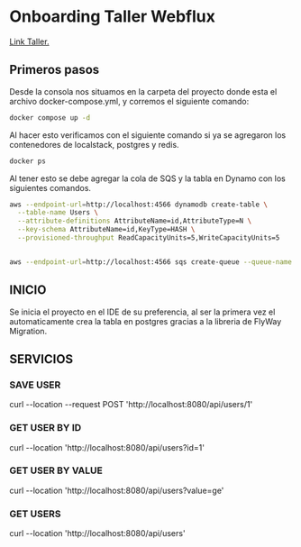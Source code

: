 # Onboarding Taller Webflux

[Link Taller.](https://bancolombia.sharepoint.com/:w:/r/teams/Nequi-Backend/_layouts/15/Doc.aspx?sourcedoc=%7B0905690A-8754-43F5-8A01-622B7A3DFC6D%7D&file=Onboarding%20-%20Nuevo%20Stack%20Tecnologico.docx&action=default&mobileredirect=true)

## Primeros pasos

Desde la consola nos situamos en la carpeta del proyecto donde esta el archivo docker-compose.yml, y corremos el siguiente comando:
```bash
docker compose up -d
```

Al hacer esto verificamos con el siguiente comando si ya se agregaron los contenedores de localstack, postgres y redis.

```bash
docker ps
```
Al tener esto se debe agregar la cola de SQS y la tabla en Dynamo con los siguientes comandos.
```bash
aws --endpoint-url=http://localhost:4566 dynamodb create-table \
  --table-name Users \
  --attribute-definitions AttributeName=id,AttributeType=N \
  --key-schema AttributeName=id,KeyType=HASH \
  --provisioned-throughput ReadCapacityUnits=5,WriteCapacityUnits=5


aws --endpoint-url=http://localhost:4566 sqs create-queue --queue-name sqs_q_onboarding
```

## INICIO

Se inicia el proyecto en el IDE de su preferencia, al ser la primera vez el automaticamente crea la tabla en postgres gracias a la libreria de FlyWay Migration.

## SERVICIOS

### SAVE USER
curl --location --request POST 'http://localhost:8080/api/users/1'

### GET USER BY ID
curl --location 'http://localhost:8080/api/users?id=1'

### GET USER BY VALUE
curl --location 'http://localhost:8080/api/users?value=ge'

### GET USERS
curl --location 'http://localhost:8080/api/users'

